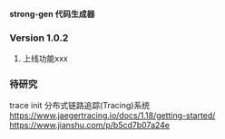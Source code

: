 #### strong-gen 代码生成器

### Version 1.0.2
1. 上线功能xxx


### 待研究

trace init 分布式链路追踪(Tracing)系统  
https://www.jaegertracing.io/docs/1.18/getting-started/  
https://www.jianshu.com/p/b5cd7b07a24e  